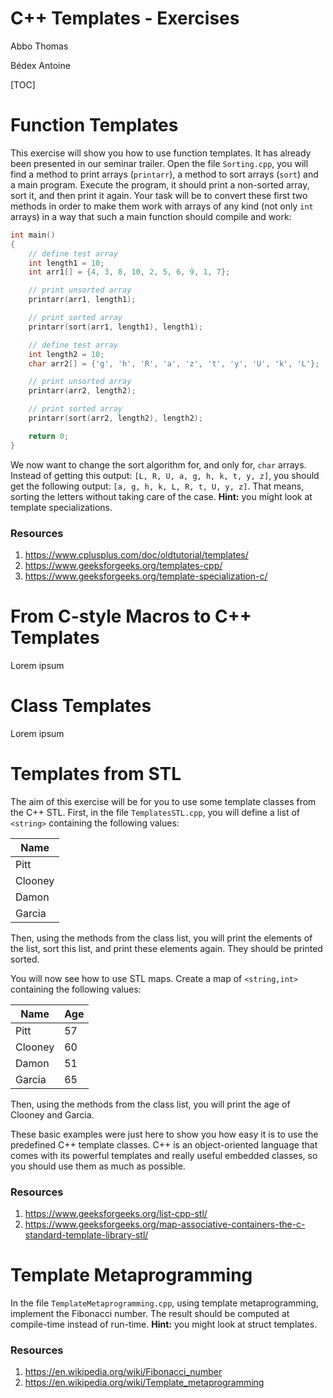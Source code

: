 # C++ Templates - Exercises
Abbo Thomas

Bédex Antoine

[TOC]

# Function Templates

This exercise will show you how to use function templates. It has already been presented in our seminar trailer. Open the file `Sorting.cpp`, you will find a method to print arrays (`printarr`), a method to sort arrays (`sort`) and a main program. Execute the program, it should print a non-sorted array, sort it, and then print it again. Your task will be to convert these first two methods in order to make them work with arrays of any kind (not only `int` arrays) in a way that such a main function should compile and work:

```c++
int main()
{
    // define test array
    int length1 = 10;
    int arr1[] = {4, 3, 8, 10, 2, 5, 6, 9, 1, 7};

    // print unsorted array
    printarr(arr1, length1);

    // print sorted array
    printarr(sort(arr1, length1), length1);

    // define test array
    int length2 = 10;
    char arr2[] = {'g', 'h', 'R', 'a', 'z', 't', 'y', 'U', 'k', 'L'};

    // print unsorted array
    printarr(arr2, length2);

    // print sorted array
    printarr(sort(arr2, length2), length2);

    return 0;
}
```

We now want to change the sort algorithm for, and only for, `char` arrays. Instead of getting this output: `[L, R, U, a, g, h, k, t, y, z]`, you should get the following output: `[a, g, h, k, L, R, t, U, y, z]`. That means, sorting the letters without taking care of the case. **Hint:** you might look at template specializations.

### Resources

1. https://www.cplusplus.com/doc/oldtutorial/templates/
2. https://www.geeksforgeeks.org/templates-cpp/
3. https://www.geeksforgeeks.org/template-specialization-c/

# From C-style Macros to C++ Templates

Lorem ipsum

# Class Templates

Lorem ipsum

# Templates from STL

The aim of this exercise will be for you to use some template classes from the C++ STL. First, in the file `TemplatesSTL.cpp`, you will define a list of `<string>` containing the following values:

| Name    |
| ------- |
| Pitt    |
| Clooney |
| Damon   |
| Garcia  |

Then, using the methods from the class list, you will print the elements of the list, sort this list, and print these elements again. They should be printed sorted.

You will now see how to use STL maps. Create a map of `<string,int>` containing the following values:

| Name    | Age  |
| ------- | ---- |
| Pitt    | 57   |
| Clooney | 60   |
| Damon   | 51   |
| Garcia  | 65   |

Then, using the methods from the class list, you will print the age of Clooney and Garcia.

These basic examples were just here to show you how easy it is to use the predefined C++ template classes. C++ is an object-oriented language that comes with its powerful templates and really useful embedded classes, so you should use them as much as possible.

### Resources

1. https://www.geeksforgeeks.org/list-cpp-stl/
2. https://www.geeksforgeeks.org/map-associative-containers-the-c-standard-template-library-stl/

# Template Metaprogramming

In the file `TemplateMetaprogramming.cpp`, using template metaprogramming, implement the Fibonacci number. The result should be computed at compile-time instead of run-time. **Hint:** you might look at struct templates.

### Resources

1. https://en.wikipedia.org/wiki/Fibonacci_number
2. https://en.wikipedia.org/wiki/Template_metaprogramming

